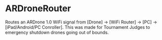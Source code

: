 ARDroneRouter
=============

Routes an ARDrone 1.0 WiFi signal from [Drone] -> [WiFi Router] -> [PC] -> [iPad/Android/PC Conroller].  This was made for Tournament Judges to emergency shutdown drones going out of bounds.
